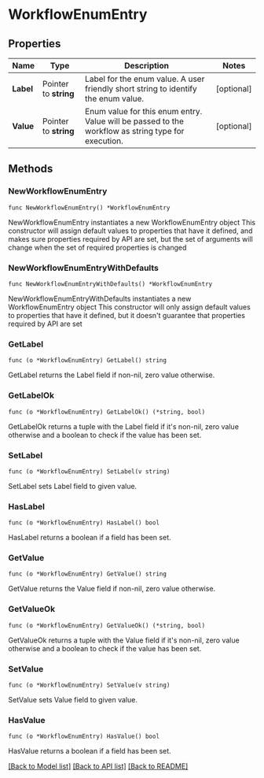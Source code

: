 # WorkflowEnumEntry

## Properties

Name | Type | Description | Notes
------------ | ------------- | ------------- | -------------
**Label** | Pointer to **string** | Label for the enum value. A user friendly short string to identify the enum value. | [optional] 
**Value** | Pointer to **string** | Enum value for this enum entry. Value will be passed to the workflow as string type for execution. | [optional] 

## Methods

### NewWorkflowEnumEntry

`func NewWorkflowEnumEntry() *WorkflowEnumEntry`

NewWorkflowEnumEntry instantiates a new WorkflowEnumEntry object
This constructor will assign default values to properties that have it defined,
and makes sure properties required by API are set, but the set of arguments
will change when the set of required properties is changed

### NewWorkflowEnumEntryWithDefaults

`func NewWorkflowEnumEntryWithDefaults() *WorkflowEnumEntry`

NewWorkflowEnumEntryWithDefaults instantiates a new WorkflowEnumEntry object
This constructor will only assign default values to properties that have it defined,
but it doesn't guarantee that properties required by API are set

### GetLabel

`func (o *WorkflowEnumEntry) GetLabel() string`

GetLabel returns the Label field if non-nil, zero value otherwise.

### GetLabelOk

`func (o *WorkflowEnumEntry) GetLabelOk() (*string, bool)`

GetLabelOk returns a tuple with the Label field if it's non-nil, zero value otherwise
and a boolean to check if the value has been set.

### SetLabel

`func (o *WorkflowEnumEntry) SetLabel(v string)`

SetLabel sets Label field to given value.

### HasLabel

`func (o *WorkflowEnumEntry) HasLabel() bool`

HasLabel returns a boolean if a field has been set.

### GetValue

`func (o *WorkflowEnumEntry) GetValue() string`

GetValue returns the Value field if non-nil, zero value otherwise.

### GetValueOk

`func (o *WorkflowEnumEntry) GetValueOk() (*string, bool)`

GetValueOk returns a tuple with the Value field if it's non-nil, zero value otherwise
and a boolean to check if the value has been set.

### SetValue

`func (o *WorkflowEnumEntry) SetValue(v string)`

SetValue sets Value field to given value.

### HasValue

`func (o *WorkflowEnumEntry) HasValue() bool`

HasValue returns a boolean if a field has been set.


[[Back to Model list]](../README.md#documentation-for-models) [[Back to API list]](../README.md#documentation-for-api-endpoints) [[Back to README]](../README.md)


